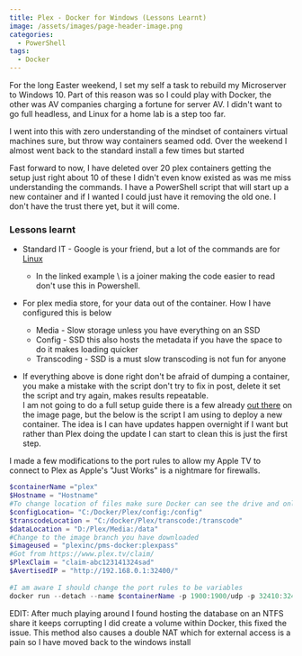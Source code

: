 ```yaml
---
title: Plex - Docker for Windows (Lessons Learnt)
image: /assets/images/page-header-image.png
categories:
  - PowerShell
tags:
  - Docker
---
```


For the long Easter weekend, I set my self a task to rebuild my Microserver to Windows 10. Part of this reason was so I could play with Docker, the other was AV companies charging a fortune for server AV. I didn't want to go full headless, and Linux for a home lab is a step too far.  
  
I went into this with zero understanding of the mindset of containers virtual machines sure, but throw way containers seamed odd. Over the weekend I almost went back to the standard install a few times but started  
  
Fast forward to now, I have deleted over 20 plex containers getting the setup just right about 10 of these I didn't even know existed as was me miss understanding the commands. I have a PowerShell script that will start up a new container and if I wanted I could just have it removing the old one. I don't have the trust there yet, but it will come.  
  
### Lessons learnt  
  
* Standard IT - Google is your friend, but a lot of the commands are for [Linux](https://hub.docker.com/r/plexinc/pms-docker/)  
  * In the linked example \ is a joiner making the code easier to read don't use this in Powershell.  
* For plex media store, for your data out of the container. How I have configured this is below  
  * Media - Slow storage unless you have everything on an SSD  
  * Config - SSD this also hosts the metadata if you have the space to do it makes loading quicker  
  * Transcoding - SSD is a must slow transcoding is not fun for anyone  
  
* If everything above is done right don't be afraid of dumping a container, you make a mistake with the script don't try to fix in post, delete it set the script and try again, makes results repeatable.  
I am not going to do a full setup guide there is a few already [out there](https://hub.docker.com/r/plexinc/pms-docker/) on the image page, but the below is the script I am using to deploy a new container. The idea is I can have updates happen overnight if I want but rather than Plex doing the update I can start to clean this is just the first step.  
  
I made a few modifications to the port rules to allow my Apple TV to connect to Plex as Apple's "Just Works" is a nightmare for firewalls.  
  
```powershell
$containerName ="plex"  
$Hostname = "Hostname"  
#To change location of files make sure Docker can see the drive and only change before the :/  
$configLocation= "C:/Docker/Plex/config:/config"  
$transcodeLocation = "C:/docker/Plex/transcode:/transcode"  
$dataLocation = "D:/Plex/Media:/data"  
#Change to the image branch you have downloaded  
$imageused = "plexinc/pms-docker:plexpass"  
#Got from https://www.plex.tv/claim/  
$PlexClaim = "claim-abc123141324sad"  
$AvertisedIP = "http://192.168.0.1:32400/"  
  
#I am aware I should change the port rules to be variables  
docker run --detach --name $containerName -p 1900:1900/udp -p 32410:32410/udp -p 32412:32412/udp -p 32413:32413/udp -p 32414:32414/udp -p 32400:32400 -p 3005:3005 -p 5353:5353/udp -p 8324:8324 -p 32469:32469 -e TZ=Europe/London -e PLEX_CLAIM=$PlexClaim -e ADVERTISE_IP=$AvertisedIP -h $hostname -v $configLocation -v $transcodeLocation -v $dataLocation --restart unless-stopped $imageused  
```  

EDIT: After much playing around I found hosting the database on an NTFS share it keeps corrupting I did create a volume within Docker, this fixed the issue. This method also causes a double NAT which for external access is a pain so I have moved back to the windows install
